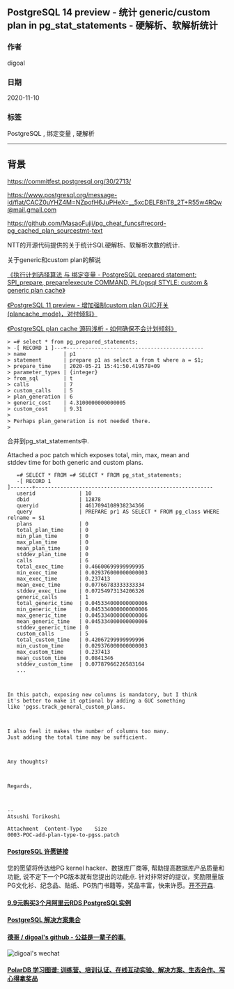 ## PostgreSQL 14 preview - 统计 generic/custom plan in pg_stat_statements - 硬解析、软解析统计     
        
### 作者        
digoal        
        
### 日期        
2020-11-10        
        
### 标签        
PostgreSQL , 绑定变量 , 硬解析     
        
----        
        
## 背景        
https://commitfest.postgresql.org/30/2713/    
    
https://www.postgresql.org/message-id/flat/CACZ0uYHZ4M=NZpofH6JuPHeX=__5xcDELF8hT8_2T+R55w4RQw@mail.gmail.com    
    
https://github.com/MasaoFujii/pg_cheat_funcs#record-pg_cached_plan_sourcestmt-text    
    
NTT的开源代码提供的关于统计SQL硬解析、软解析次数的统计.     
    
关于generic和custom plan的解说    
    
[《执行计划选择算法 与 绑定变量 - PostgreSQL prepared statement: SPI_prepare, prepare|execute COMMAND, PL/pgsql STYLE: custom & generic plan cache》](../201212/20121224_01.md)      
    
[《PostgreSQL 11 preview - 增加强制custom plan GUC开关(plancache_mode)，对付倾斜》](../201803/20180325_06.md)      
    
[《PostgreSQL plan cache 源码浅析 - 如何确保不会计划倾斜》](../201606/20160617_01.md)      
    
```    
> =# select * from pg_prepared_statements;    
> -[ RECORD 1 ]---+--------------------------------------------    
> name            | p1    
> statement       | prepare p1 as select a from t where a = $1;    
> prepare_time    | 2020-05-21 15:41:50.419578+09    
> parameter_types | {integer}    
> from_sql        | t    
> calls           | 7    
> custom_calls    | 5    
> plan_generation | 6    
> generic_cost    | 4.3100000000000005    
> custom_cost     | 9.31    
>    
> Perhaps plan_generation is not needed there.    
>    
```    
    
合并到pg_stat_statements中.      
    
Attached a poc patch which exposes total, min, max, mean and    
stddev time for both generic and custom plans.    
    
    
```    
   =# SELECT * FROM =# SELECT * FROM pg_stat_statements;    
   -[ RECORD 1     
]-------+---------------------------------------------------------    
   userid              | 10    
   dbid                | 12878    
   queryid             | 4617094108938234366    
   query               | PREPARE pr1 AS SELECT * FROM pg_class WHERE     
relname = $1    
   plans               | 0    
   total_plan_time     | 0    
   min_plan_time       | 0    
   max_plan_time       | 0    
   mean_plan_time      | 0    
   stddev_plan_time    | 0    
   calls               | 6    
   total_exec_time     | 0.46600699999999995    
   min_exec_time       | 0.029376000000000003    
   max_exec_time       | 0.237413    
   mean_exec_time      | 0.07766783333333334    
   stddev_exec_time    | 0.07254973134206326    
   generic_calls       | 1    
   total_generic_time  | 0.045334000000000006    
   min_generic_time    | 0.045334000000000006    
   max_generic_time    | 0.045334000000000006    
   mean_generic_time   | 0.045334000000000006    
   stddev_generic_time | 0    
   custom_calls        | 5    
   total_custom_time   | 0.42067299999999996    
   min_custom_time     | 0.029376000000000003    
   max_custom_time     | 0.237413    
   mean_custom_time    | 0.0841346    
   stddev_custom_time  | 0.07787966226583164    
   ...    
    
    
    
In this patch, exposing new columns is mandatory, but I think    
it's better to make it optional by adding a GUC something    
like 'pgss.track_general_custom_plans.    
    
    
    
I also feel it makes the number of columns too many.    
Just adding the total time may be sufficient.    
    
    
    
Any thoughts?    
    
    
    
Regards,    
    
    
    
--    
Atsushi Torikoshi    
    
Attachment	Content-Type	Size    
0003-POC-add-plan-type-to-pgss.patch    
```    
    
  
#### [PostgreSQL 许愿链接](https://github.com/digoal/blog/issues/76 "269ac3d1c492e938c0191101c7238216")
您的愿望将传达给PG kernel hacker、数据库厂商等, 帮助提高数据库产品质量和功能, 说不定下一个PG版本就有您提出的功能点. 针对非常好的提议，奖励限量版PG文化衫、纪念品、贴纸、PG热门书籍等，奖品丰富，快来许愿。[开不开森](https://github.com/digoal/blog/issues/76 "269ac3d1c492e938c0191101c7238216").  
  
  
#### [9.9元购买3个月阿里云RDS PostgreSQL实例](https://www.aliyun.com/database/postgresqlactivity "57258f76c37864c6e6d23383d05714ea")
  
  
#### [PostgreSQL 解决方案集合](https://yq.aliyun.com/topic/118 "40cff096e9ed7122c512b35d8561d9c8")
  
  
#### [德哥 / digoal's github - 公益是一辈子的事.](https://github.com/digoal/blog/blob/master/README.md "22709685feb7cab07d30f30387f0a9ae")
  
  
![digoal's wechat](../pic/digoal_weixin.jpg "f7ad92eeba24523fd47a6e1a0e691b59")
  
  
#### [PolarDB 学习图谱: 训练营、培训认证、在线互动实验、解决方案、生态合作、写心得拿奖品](https://www.aliyun.com/database/openpolardb/activity "8642f60e04ed0c814bf9cb9677976bd4")
  
